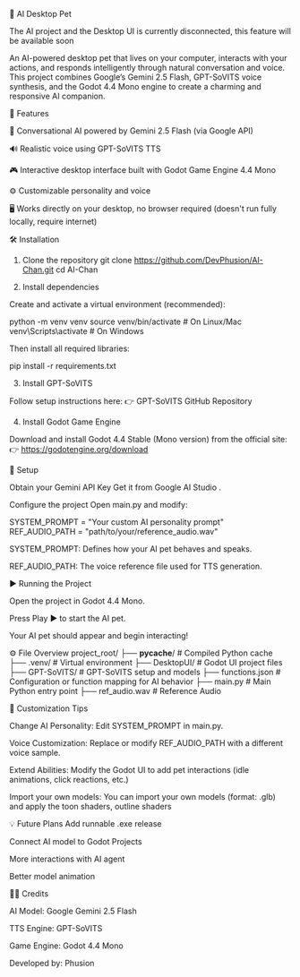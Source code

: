 🐾 AI Desktop Pet

The AI project and the Desktop UI is currently disconnected, this feature will be available soon

An AI-powered desktop pet that lives on your computer, interacts with your actions, and responds intelligently through natural conversation and voice.
This project combines Google’s Gemini 2.5 Flash, GPT-SoVITS voice synthesis, and the Godot 4.4 Mono engine to create a charming and responsive AI companion.

🧠 Features

💬 Conversational AI powered by Gemini 2.5 Flash (via Google API)

🔊 Realistic voice using GPT-SoVITS TTS

🎮 Interactive desktop interface built with Godot Game Engine 4.4 Mono

⚙️ Customizable personality and voice

🖥️ Works directly on your desktop, no browser required (doesn't run fully locally, require internet)

🛠️ Installation
1. Clone the repository
git clone https://github.com/DevPhusion/AI-Chan.git
cd AI-Chan

2. Install dependencies

Create and activate a virtual environment (recommended):

python -m venv venv
source venv/bin/activate     # On Linux/Mac
venv\Scripts\activate        # On Windows


Then install all required libraries:

pip install -r requirements.txt

3. Install GPT-SoVITS

Follow setup instructions here:
👉 GPT-SoVITS GitHub Repository

4. Install Godot Game Engine

Download and install Godot 4.4 Stable (Mono version) from the official site:
👉 https://godotengine.org/download

🔑 Setup

Obtain your Gemini API Key
Get it from Google AI Studio
.

Configure the project
Open main.py and modify:

SYSTEM_PROMPT = "Your custom AI personality prompt"
REF_AUDIO_PATH = "path/to/your/reference_audio.wav"


SYSTEM_PROMPT: Defines how your AI pet behaves and speaks.

REF_AUDIO_PATH: The voice reference file used for TTS generation.

▶️ Running the Project

Open the project in Godot 4.4 Mono.

Press Play ▶️ to start the AI pet.

Your AI pet should appear and begin interacting!


⚙️ File Overview
project_root/
├── __pycache__/                # Compiled Python cache
├── .venv/                      # Virtual environment
├── DesktopUI/                  # Godot UI project files
├── GPT-SoVITS/                 # GPT-SoVITS setup and models
├── functions.json              # Configuration or function mapping for AI behavior
├── main.py                     # Main Python entry point
├── ref_audio.wav               # Reference Audio                

🧩 Customization Tips

Change AI Personality: Edit SYSTEM_PROMPT in main.py.

Voice Customization: Replace or modify REF_AUDIO_PATH with a different voice sample.

Extend Abilities: Modify the Godot UI to add pet interactions (idle animations, click reactions, etc.)

Import your own models: You can import your own models (format: .glb) and apply the toon shaders, outline shaders 

💡 Future Plans
Add runnable .exe release

Connect AI model to Godot Projects

More interactions with AI agent

Better model animation

🧑‍💻 Credits

AI Model: Google Gemini 2.5 Flash

TTS Engine: GPT-SoVITS

Game Engine: Godot 4.4 Mono

Developed by: Phusion

